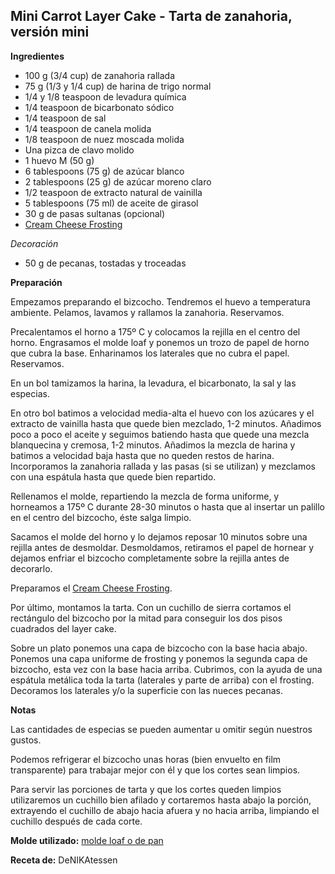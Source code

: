 ## Mini Carrot Layer Cake - Tarta de zanahoria, versión mini

**Ingredientes**

- 100 g (3/4 cup) de zanahoria rallada
- 75 g (1/3 y 1/4 cup) de harina de trigo normal
- 1/4 y 1/8 teaspoon de levadura química
- 1/4 teaspoon de bicarbonato sódico
- 1/4 teaspoon de sal
- 1/4 teaspoon de canela molida
- 1/8 teaspoon de nuez moscada molida
- Una pizca de clavo molido
- 1 huevo M (50 g)
- 6 tablespoons (75 g) de azúcar blanco
- 2 tablespoons (25 g) de azúcar moreno claro
- 1/2 teaspoon de extracto natural de vainilla
- 5 tablespoons (75 ml) de aceite de girasol
- 30 g de pasas sultanas (opcional)
- [Cream Cheese Frosting](../auxiliares/cream-cheese-frosting-cobertura-de-crema-de-queso.md)

*Decoración*

- 50 g de pecanas, tostadas y troceadas

**Preparación**

Empezamos preparando el bizcocho. Tendremos el huevo a temperatura ambiente. Pelamos, lavamos y rallamos la zanahoria. Reservamos.

Precalentamos el horno a 175º C y colocamos la rejilla en el centro del horno. Engrasamos el molde loaf y ponemos un trozo de papel de horno que cubra la base. Enharinamos los laterales que no cubra el papel. Reservamos.

En un bol tamizamos la harina, la levadura, el bicarbonato, la sal y las especias.

En otro bol batimos a velocidad media-alta el huevo con los azúcares y el extracto de vainilla hasta que quede bien mezclado, 1-2 minutos. Añadimos poco a poco el aceite y seguimos batiendo hasta que quede una mezcla blanquecina y cremosa, 1-2 minutos. Añadimos la mezcla de harina y batimos a velocidad baja hasta que no queden restos de harina. Incorporamos la zanahoria rallada y las pasas (si se utilizan) y mezclamos con una espátula hasta que quede bien repartido.

Rellenamos el molde, repartiendo la mezcla de forma uniforme, y horneamos a 175º C durante 28-30 minutos o hasta que al insertar un palillo en el centro del bizcocho, éste salga limpio.

Sacamos el molde del horno y lo dejamos reposar 10 minutos sobre una rejilla antes de desmoldar. Desmoldamos, retiramos el papel de hornear y dejamos enfriar el bizcocho completamente sobre la rejilla antes de decorarlo.

Preparamos el [Cream Cheese Frosting](../auxiliares/cream-cheese-frosting-cobertura-de-crema-de-queso.md).

Por último, montamos la tarta. Con un cuchillo de sierra cortamos el rectángulo del bizcocho por la mitad para conseguir los dos pisos cuadrados del layer cake.

Sobre un plato ponemos una capa de bizcocho con la base hacia abajo. Ponemos una capa uniforme de frosting y ponemos la segunda capa de bizcocho, esta vez con la base hacia arriba. Cubrimos, con la ayuda de una espátula metálica toda la tarta (laterales y parte de arriba) con el frosting. Decoramos los laterales y/o la superficie con las nueces pecanas.

**Notas**

Las cantidades de especias se pueden aumentar u omitir según nuestros gustos.

Podemos refrigerar el bizcocho unas horas (bien envuelto en film transparente) para trabajar mejor con él y que los cortes sean limpios.

Para servir las porciones de tarta y que los cortes queden limpios utilizaremos un cuchillo bien afilado y cortaremos hasta abajo la porción, extrayendo el cuchillo de abajo hacia afuera y no hacia arriba, limpiando el cuchillo después de cada corte.

**Molde utilizado:** [molde loaf o de pan](../../moldes-y-utensilios.md)

**Receta de:** DeNIKAtessen